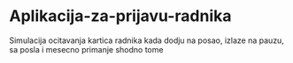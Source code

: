 # Aplikacija-za-prijavu-radnika
Simulacija ocitavanja kartica radnika kada dodju na posao, izlaze na pauzu, sa posla i mesecno primanje shodno tome

